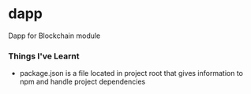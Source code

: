 # dapp
Dapp for Blockchain module

### Things I've Learnt
* package.json is a file located in project root that gives information to npm and handle project dependencies
